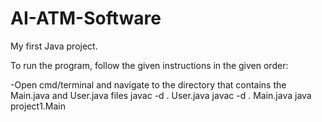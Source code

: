 # AI-ATM-Software
My first Java project.

To run the program, follow the given instructions in the given order:

  -Open cmd/terminal and navigate to the directory that contains the Main.java and User.java files
    javac -d . User.java
    javac -d . Main.java
    java project1.Main
   
  

   
